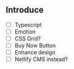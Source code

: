 ## Introduce
- [ ] Typescript
- [ ] Emotion
- [ ] CSS Grid?
- [ ] Buy Now Button
- [ ] Enhance design
- [ ] Netlify CMS instead?